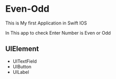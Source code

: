 # Even-Odd

This is My first Application in Swift IOS


In This app to check Enter Number is Even or Odd

## UIElement

- UITextField
- UIButton
- UILabel

